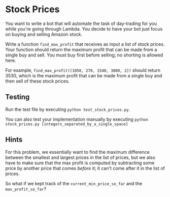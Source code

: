 # Stock Prices

You want to write a bot that will automate the task of day-trading for you while you're going through Lambda. 
You decide to have your bot just focus on buying and selling Amazon stock. 

Write a function `find_max_profit` that receives as input a list of stock prices.
 Your function should return the maximum profit that can be made from a single buy and sell.
  You must buy first before selling; no shorting is allowed here.

For example, `find_max_profit([1050, 270, 1540, 3800, 2])` should return 3530,
 which is the maximum profit that can be made from a single buy and then sell of these stock prices. 

## Testing

Run the test file by executing `python test_stock_prices.py`.

You can also test your implementation manually by executing `python stock_prices.py [integers_separated_by_a_single_space]`

## Hints

 For this problem, we essentially want to find the maximum difference between the smallest and largest prices in the list of prices, but we also have to make sure that the max profit is computed by subtracting some price by another price that comes _before_ it; it can't come after it in the list of prices. 

 So what if we kept track of the `current_min_price_so_far` and the `max_profit_so_far`? 